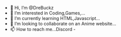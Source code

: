 - 👋 Hi, I’m @DreBuckz
- 👀 I’m interested in Coding,Games,...
- 🌱 I’m currently learning HTML,Javascript...
- 💞️ I’m looking to collaborate on an Anime website...
- 📫 How to reach me...Discord - 

<!---
DreBuckz/DreBuckz is a ✨ special ✨ repository because its `README.md` (this file) appears on your GitHub profile.
You can click the Preview link to take a look at your changes.
--->
